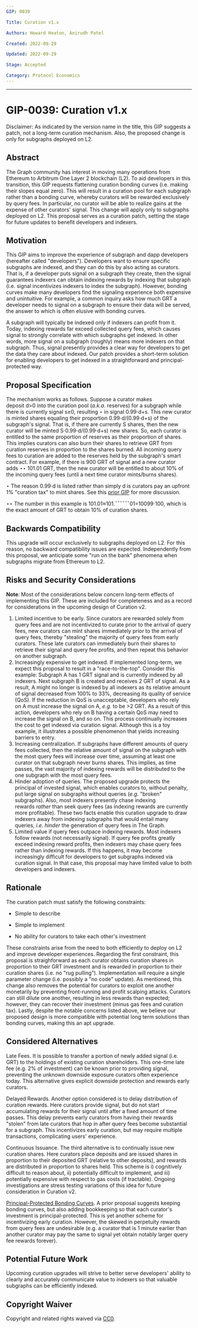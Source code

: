 ```yaml
---
GIP: 0039

Title: Curation v1.x

Authors: Howard Heaton, Anirudh Patel

Created: 2022-09-29

Updated: 2022-09-29

Stage: Accepted

Category: Protocol Economics
---
```


* * * * *

GIP-0039: Curation v1.x
=======================

Disclaimer: As indicated by the version name in the title, this GIP suggests a patch, not a long-term curation mechanism. Also, the proposed change is only for subgraphs deployed on L2.

Abstract
--------

The Graph community has interest in moving many operations from Ethereum to Arbitrum One Layer 2 blockchain (L2). To aid developers in this transition, this GIP requests flattening curation bonding curves (i.e. making their slopes equal zero). This will result in a curation pool for each subgraph rather than a bonding curve, whereby curators will be rewarded exclusively by query fees. In particular, no curator will be able to realize gains at the expense of other curators' signal. This change will apply only to subgraphs deployed on L2. This proposal serves as a curation patch, setting the stage for future updates to benefit developers and indexers.

Motivation
----------

This GIP aims to improve the experience of subgraph and dapp developers (hereafter called "developers"). Developers want to ensure specific subgraphs are indexed, and they can do this by also acting as curators. That is, if a developer puts signal on a subgraph they create, then the signal guarantees indexers can obtain indexing rewards by indexing that subgraph (i.e. signal incentivizes indexers to index the subgraph). However, bonding curves make many developers find the signaling experience both expensive and unintuitive. For example, a common inquiry asks how much GRT a developer needs to signal on a subgraph to ensure their data will be served, the answer to which is often elusive with bonding curves.

A subgraph will typically be indexed only if indexers can profit from it. Today, indexing rewards far exceed collected query fees, which causes signal to strongly correlate with which subgraphs get indexed. In other words, more signal on a subgraph (roughly) means more indexers on that subgraph. Thus, signal presently provides a clear way for developers to get the data they care about indexed. Our patch provides a short-term solution for enabling developers to get indexed in a straightforward and principal-protected way.

Proposal Specification
----------------------
The mechanism works as follows. Suppose a curator makes deposit d>0 into the curation pool (*a.k.a.* reserves) for a subgraph while there is currently signal s≥0, resulting ⋆ in signal 0.99⋅d+s. This new curator is minted shares equaling their proportion 0.99⋅d/(0.99⋅d+s) of the subgraph's signal. That is, if there are currently S shares, then the new curator will be minted S⋅0.99⋅d/(0.99⋅d+s) new shares. So, each curator is entitled to the same proportion of reserves as their proportion of shares. This implies curators can also burn their shares to retrieve GRT from curation reserves in proportion to the shares burned. All incoming query fees to curation are added to the reserves held by the subgraph's smart contract. For example, if there is 900 GRT of signal and a new curator adds ⋆⋆ 101.01 GRT, then the new curator will be entitled to about 10% of the incoming query fees (until a next time curator mints/burns shares).

⋆ The reason 0.99⋅d is listed rather than simply d is curators pay an upfront 1% "curation tax" to mint shares. See this [prior GIP](https://forum.thegraph.com/t/proposal-to-reduce-curation-tax/2212) for more discussion.

⋆⋆ The number in this example is 101.01≈101.¯¯¯¯¯¯01=10099⋅100, which is the exact amount of GRT to obtain 10% of curation shares.

Backwards Compatibility
-----------------------

This upgrade will occur exclusively to subgraphs deployed on L2. For this reason, no backward compatibility issues are expected. Independently from this proposal, we anticipate some "run on the bank" phenomena when subgraphs migrate from Ethereum to L2.

Risks and Security Considerations
---------------------------------

**Note**: Most of the considerations below concern long-term effects of implementing this GIP. These are included for completeness and as a record for considerations in the upcoming design of Curation v2.

1.  Limited incentive to be early. Since curators are rewarded solely from query fees and are not incentivized to curate prior to the arrival of query fees, new curators can mint shares immediately prior to the arrival of query fees, thereby "stealing" the majority of query fees from early curators. These late curators can immediately burn their shares to retrieve their signal and query fee profits, and then repeat this behavior on another subgraph.
2. Increasingly expensive to get indexed. If implemented long-term, we expect this proposal to result in a "race-to-the-top". Consider this example: Subgraph A has 1 GRT signal and is currently indexed by all indexers. Next subgraph B is created and receives 2 GRT of signal. As a result, A might no longer is indexed by all indexers as its relative amount of signal decreased from 100% to 33%, decreasing its quality of service (QoS). If the reduction in QoS is unacceptable, developers who rely on A must increase the signal on A, *e.g.* to be >2 GRT. As a result of this action, developers who rely on B having a certain QoS may need to increase the signal on B, and so on. This process continually increases the cost to get indexed via curation signal. Although this is a toy example, it illustrates a possible phenomenon that yields increasing barriers to entry.
3.  Increasing centralization. If subgraphs have different amounts of query fees collected, then the relative amount of signal on the subgraph with the most query fees will increase over time, assuming at least one curator on that subgraph never burns shares. This implies, as time passes, the vast majority of indexing rewards will be distributed to the one subgraph with the most query fees.
4.  Hinder adoption of queries. The proposed upgrade protects the principal of invested signal, which enables curators to, without penalty, put large signal on subgraphs without queries (*e.g.* "broken" subgraphs). Also, most indexers presently chase indexing rewards *rather* than seek query fees (as indexing rewards are currently more profitable). These two facts enable this curation upgrade to draw indexers away from indexing subgraphs that would entail many queries, *i.e.* *hinder* the generation of query fees in The Graph.
5.  Limited value if query fees outpace indexing rewards. Most indexers follow rewards (not necessarily signal). If query fee profits greatly exceed indexing reward profits, then indexers may chase query fees rather than indexing rewards. If this happens, it may become increasingly difficult for developers to get subgraphs indexed via curation signal. In that case, this proposal may have limited value to both developers and indexers.

Rationale
---------

The curation patch must satisfy the following constraints:

-   Simple to describe

-   Simple to implement

-   No ability for curators to take each other's investment

These constraints arise from the need to both efficiently to deploy on L2 and improve developer experiences. Regarding the first constraint, this proposal is straighforward as each curator obtains curation shares in proportion to their GRT investment and is rewarded in proportion to their curation shares (i.e. no "rug pulling"). Implementation will require a single parameter change (i.e. possibly a "no code" update). As mentioned, this change also removes the potential for curators to exploit one another monetarily by preventing front-running and profit scalping attacks. Curators can still dilute one another, resulting in less rewards than expected; however, they can recover their investment (minus gas fees and curation tax). Lastly, despite the notable concerns listed above, we believe our proposed design is more compatible with potential long term solutions than bonding curves, making this an apt upgrade.

Considered Alternatives
-----------------------

Late Fees. It is possible to transfer a portion of newly added signal (i.e. GRT) to the holdings of existing curation shareholders. This one-time late fee (e.g. 2% of investment) can be known prior to providing signal, preventing the unknown downside exposure curators often experience today. This alternative gives explicit downside protection and rewards early curators.

Delayed Rewards. Another option considered is to delay distribution of curation rewards. Here curators provide signal, but do not start accumulating rewards for their signal until after a fixed amount of time passes. This delay prevents early curators from having their rewards "stolen" from late curators that hop in after query fees become substantial for a subgraph. This incentivizes early curation, but may require multiple transactions, complicating users' experience.

Continuous Issuance. The third alternative is to continually issue new curation shares. Here curators place deposits and are issued shares in proportion to their deposited GRT (relative to other deposits), and rewards are distributed in proportion to shares held. This scheme is i) cognitively difficult to reason about, ii) potentially difficult to implement, and iii) potentially expensive with respect to gas costs (if tractable). Ongoing investigations are stress testing variations of this idea for future consideration in Curation v2.

[Principal-Protected Bonding Curves](https://forum.thegraph.com/t/gip-0025-principal-protected-bonding-curves/3162). A prior proposal suggests keeping bonding curves, but also adding bookkeeping so that each curator's investment is principal-protected. This is yet another scheme for incentivizing early curation. However, the skewed in perpetuity rewards from query fees are undesirable (e.g. a curator that is 1 minute earlier than another curator may pay the same to signal yet obtain notably larger query fee rewards forever).

Potential Future Work
---------------------

Upcoming curation upgrades will strive to better serve developers' ability to clearly and accurately communicate value to indexers so that valuable subgraphs can be efficiently indexed.

Copyright Waiver
----------------

Copyright and related rights waived via [CC0](https://creativecommons.org/publicdomain/zero/1.0/).